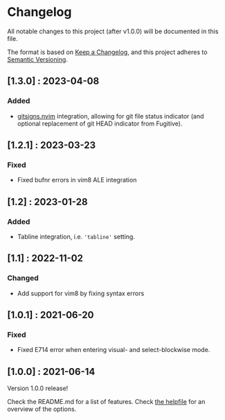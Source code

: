 # Changelog

All notable changes to this project (after v1.0.0) will be documented in this file.

The format is based on [Keep a Changelog](https://keepachangelog.com/en/1.0.0/),
and this project adheres to [Semantic Versioning](https://semver.org/spec/v2.0.0.html).

## [1.3.0] : 2023-04-08

### Added
- [gitsigns.nvim](https://github.com/lewis6991/gitsigns.nvim) integration,
  allowing for git file status indicator (and optional replacement of git HEAD
  indicator from Fugitive).

## [1.2.1] : 2023-03-23

### Fixed
- Fixed bufnr errors in vim8 ALE integration

## [1.2] : 2023-01-28

### Added
- Tabline integration, i.e. `'tabline'` setting.

## [1.1] : 2022-11-02

### Changed
- Add support for vim8 by fixing syntax errors

## [1.0.1] : 2021-06-20

### Fixed
- Fixed E714 error when entering visual- and select-blockwise mode.

## [1.0.0] : 2021-06-14

Version 1.0.0 release!

Check the README.md for a list of features.
Check [the helpfile](doc/mellow-statusline.txt) for an overview of the options.
